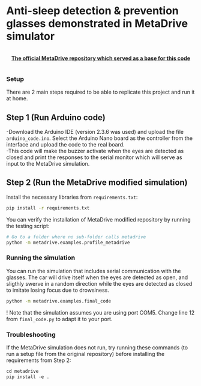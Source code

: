 <br>

# Anti-sleep detection & prevention glasses demonstrated in MetaDrive simulator 


<div style="text-align: center; width:100%; margin: 0 auto; display: inline-block">
<strong>

<a href="https://github.com/metadriverse/metadrive/tree/main">The official MetaDrive repository which served as a base for this code</a>


</strong>
</div>

<br>

### Setup
There are 2 main steps required to be able to replicate this project and run it at home.  

## Step 1 (Run Arduino code)
-Download the Arduino IDE (version 2.3.6 was used) and upload the file `arduino_code.ino`. Select the Arduino Nano board as the controller from the interface and upload the code to the real board.  
-This code will make the buzzer activate when the eyes are detected as closed and print the responses to the serial monitor which will serve as input to the MetaDrive simulation.  
## Step 2 (Run the MetaDrive modified simulation)

Install the necessary libraries from `requirements.txt`:  

```bash
pip install -r requirements.txt
```

You can verify the installation of MetaDrive modified repository by running the testing script:  

```bash
# Go to a folder where no sub-folder calls metadrive
python -m metadrive.examples.profile_metadrive
```



### Running the simulation 
You can run the simulation that includes serial communication with the glasses. The car will drive itself when the eyes are detected as open, and sligthly swerve in a random direction while the eyes are detected as closed to imitate losing focus due to drowsiness.
```bash
python -m metadrive.examples.final_code
```
! Note that the simulation assumes you are using port COM5. Change line 12 from `final_code.py` to adapt it to your port.

### Troubleshooting
If the MetaDrive simulation does not run, try running these commands (to run a setup file from the original repository) before installing the requirements from Step 2:
```python
cd metadrive
pip install -e .
```
